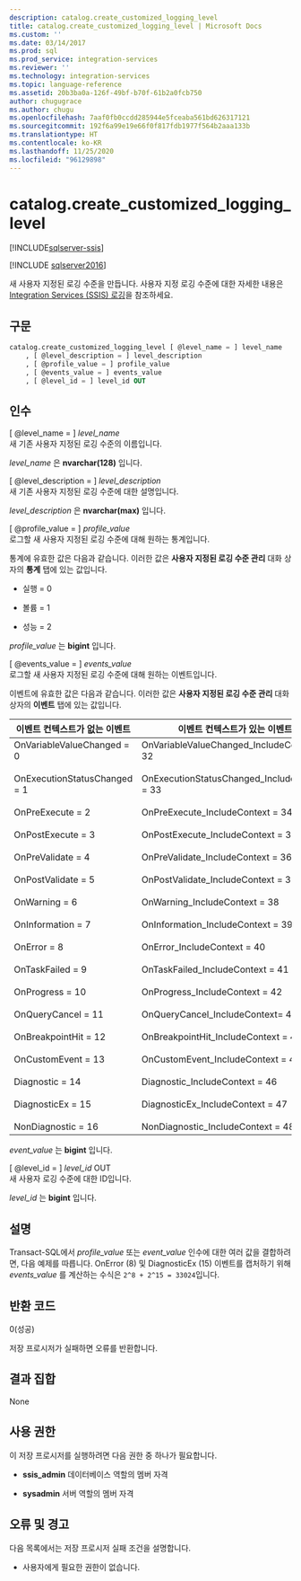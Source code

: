 ```yaml
---
description: catalog.create_customized_logging_level
title: catalog.create_customized_logging_level | Microsoft Docs
ms.custom: ''
ms.date: 03/14/2017
ms.prod: sql
ms.prod_service: integration-services
ms.reviewer: ''
ms.technology: integration-services
ms.topic: language-reference
ms.assetid: 20b3ba0a-126f-49bf-b70f-61b2a0fcb750
author: chugugrace
ms.author: chugu
ms.openlocfilehash: 7aaf0fb0ccdd285944e5fceaba561bd626317121
ms.sourcegitcommit: 192f6a99e19e66f0f817fdb1977f564b2aaa133b
ms.translationtype: HT
ms.contentlocale: ko-KR
ms.lasthandoff: 11/25/2020
ms.locfileid: "96129898"
---
```

# <a name="catalogcreate_customized_logging_level"></a>catalog.create_customized_logging_level 

[!INCLUDE[sqlserver-ssis](../../includes/applies-to-version/sqlserver-ssis.md)]

[!INCLUDE [sqlserver2016](../../includes/applies-to-version/sqlserver2016.md)]

  새 사용자 지정된 로깅 수준을 만듭니다. 사용자 지정 로깅 수준에 대한 자세한 내용은 [Integration Services &#40;SSIS&#41; 로깅](../../integration-services/performance/integration-services-ssis-logging.md)을 참조하세요.  
  
## <a name="syntax"></a>구문  
  
```sql  
catalog.create_customized_logging_level [ @level_name = ] level_name  
    , [ @level_description = ] level_description  
    , [ @profile_value = ] profile_value  
    , [ @events_value = ] events_value  
    , [ @level_id = ] level_id OUT   
```  
  
## <a name="arguments"></a>인수  
 [ @level_name = ] *level_name*  
 새 기존 사용자 지정된 로깅 수준의 이름입니다.  
  
 *level_name* 은 **nvarchar(128)** 입니다.  
  
 [ @level_description = ] *level_description*  
 새 기존 사용자 지정된 로깅 수준에 대한 설명입니다.  
  
 *level_description* 은 **nvarchar(max)** 입니다.  
  
 [ @profile_value = ] *profile_value*  
 로그할 새 사용자 지정된 로깅 수준에 대해 원하는 통계입니다.  
  
 통계에 유효한 값은 다음과 같습니다. 이러한 값은 **사용자 지정된 로깅 수준 관리** 대화 상자의 **통계** 탭에 있는 값입니다.  
  
-   실행 = 0  
  
-   볼륨 = 1  
  
-   성능 = 2    
  
 *profile_value* 는 **bigint** 입니다.  
  
 [ @events_value = ] *events_value*  
 로그할 새 사용자 지정된 로깅 수준에 대해 원하는 이벤트입니다.  
  
 이벤트에 유효한 값은 다음과 같습니다. 이러한 값은 **사용자 지정된 로깅 수준 관리** 대화 상자의 **이벤트** 탭에 있는 값입니다.  
  
|이벤트 컨텍스트가 없는 이벤트|이벤트 컨텍스트가 있는 이벤트|  
|----------------------------------|-------------------------------|  
|OnVariableValueChanged = 0<br /><br /> OnExecutionStatusChanged = 1<br /><br /> OnPreExecute = 2<br /><br /> OnPostExecute = 3<br /><br /> OnPreValidate = 4<br /><br /> OnPostValidate = 5<br /><br /> OnWarning = 6<br /><br /> OnInformation = 7<br /><br /> OnError = 8<br /><br /> OnTaskFailed = 9<br /><br /> OnProgress = 10<br /><br /> OnQueryCancel = 11<br /><br /> OnBreakpointHit = 12<br /><br /> OnCustomEvent = 13<br /><br /> Diagnostic = 14<br /><br /> DiagnosticEx = 15<br /><br /> NonDiagnostic = 16|OnVariableValueChanged_IncludeContext = 32<br /><br /> OnExecutionStatusChanged_IncludeContext = 33<br /><br /> OnPreExecute_IncludeContext = 34<br /><br /> OnPostExecute_IncludeContext = 35<br /><br /> OnPreValidate_IncludeContext = 36<br /><br /> OnPostValidate_IncludeContext = 37<br /><br /> OnWarning_IncludeContext = 38<br /><br /> OnInformation_IncludeContext = 39<br /><br /> OnError_IncludeContext = 40<br /><br /> OnTaskFailed_IncludeContext = 41<br /><br /> OnProgress_IncludeContext = 42<br /><br /> OnQueryCancel_IncludeContext= 43<br /><br /> OnBreakpointHit_IncludeContext = 44<br /><br /> OnCustomEvent_IncludeContext = 45<br /><br /> Diagnostic_IncludeContext = 46<br /><br /> DiagnosticEx_IncludeContext = 47<br /><br /> NonDiagnostic_IncludeContext = 48|  
  
 *event_value* 는 **bigint** 입니다.  
  
 [ @level_id = ] *level_id* OUT  
 새 사용자 로깅 수준에 대한 ID입니다.  
  
 *level_id* 는 **bigint** 입니다.  
  
## <a name="remarks"></a>설명  
 Transact-SQL에서 *profile_value* 또는 *event_value* 인수에 대한 여러 값을 결합하려면, 다음 예제를 따릅니다. OnError (8) 및 DiagnosticEx (15) 이벤트를 캡처하기 위해 *events_value* 를 계산하는 수식은 `2^8 + 2^15 = 33024`입니다.  
  
## <a name="return-codes"></a>반환 코드  
 0(성공)  
  
 저장 프로시저가 실패하면 오류를 반환합니다.  
  
## <a name="result-set"></a>결과 집합  
 None  
  
## <a name="permissions"></a>사용 권한  
 이 저장 프로시저를 실행하려면 다음 권한 중 하나가 필요합니다.  
  
-   **ssis_admin** 데이터베이스 역할의 멤버 자격  
  
-   **sysadmin** 서버 역할의 멤버 자격  
  
## <a name="errors-and-warnings"></a>오류 및 경고  
 다음 목록에서는 저장 프로시저 실패 조건을 설명합니다.  
  
-   사용자에게 필요한 권한이 없습니다.  
  
  
